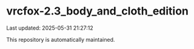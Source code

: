 # vrcfox-2.3_body_and_cloth_edition

Last updated: 2025-05-31 21:27:12

This repository is automatically maintained.
